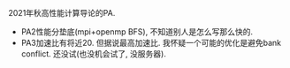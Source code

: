 2021年秋高性能计算导论的PA.

- PA2性能分垫底(mpi+openmp BFS), 不知道别人是怎么写那么快的.
- PA3加速比有将近20. 但据说最高加速比. 我怀疑一个可能的优化是避免bank conflict. 还没试(也没机会试了, 没服务器).